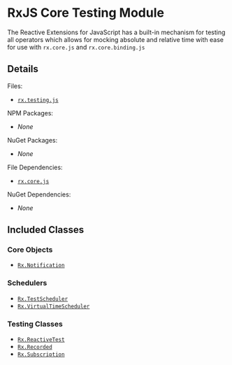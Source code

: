 # RxJS Core Testing Module #

The Reactive Extensions for JavaScript has a built-in mechanism for testing all operators which allows for mocking absolute and relative time with ease for use with `rx.core.js` and `rx.core.binding.js`

## Details ##

Files:
- [`rx.testing.js`](https://github.com/Reactive-Extensions/RxJS/blob/master/dist/rx.core.testing.js)

NPM Packages:
- _None_

NuGet Packages:
- _None_

File Dependencies:
- [`rx.core.js`](https://github.com/Reactive-Extensions/RxJS/blob/master/dist/rx.core.js)

NuGet Dependencies:
- _None_

## Included Classes ##

### Core Objects

- [`Rx.Notification`](../api/core/notification.md)

### Schedulers

- [`Rx.TestScheduler`](../api/testing/testscheduler.md)
- [`Rx.VirtualTimeScheduler`](../api/schedulers/virtualtimescheduler.md)

### Testing Classes

- [`Rx.ReactiveTest`](../api/testing/reactivetest.md)
- [`Rx.Recorded`](../api/testing/recorded.md)
- [`Rx.Subscription`](../api/testing/subscription.md)

